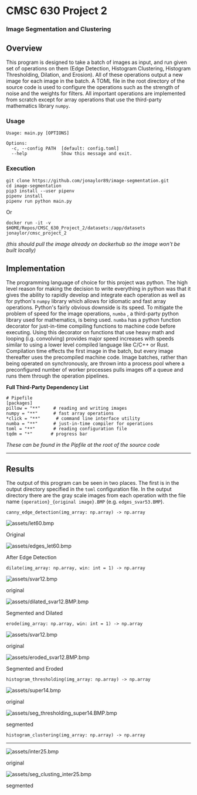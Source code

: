 # CMSC 630 Project 2

### Image Segmentation and Clustering

## Overview

This program is designed to take a batch of images as input, and run given set of operations on them (Edge Detection, Histogram Clustering, Histogram Thresholding, Dilation, and Erosion). All of these operations output a new image for each image in the batch. A TOML file in the root directory of the source code is used to configure the operations such as the strength of noise and the weights for filters. All important operations are implemented from scratch except for array operations that use the third-party mathematics library `numpy`. 

### Usage

    Usage: main.py [OPTIONS]
    
    Options:
      -c, --config PATH  [default: config.toml]
      --help             Show this message and exit.

### Execution

    git clone https://github.com/jonaylor89/image-segmentation.git
    cd image-segmentation
    pip3 install --user pipenv
    pipenv install
    pipenv run python main.py

Or

    docker run -it -v $HOME/Repos/CMSC_630_Project_2/datasets:/app/datasets jonaylor/cmsc_project_2

*(this should pull the image already on dockerhub so the image won't be built locally)*

## Implementation

The programming language of choice for this project was python. The high level reason for making the decision to write everything in python was that it gives the ability to rapidly develop and integrate each operation as well as for python's `numpy` library which allows for idiomatic and fast array operations. Python's fairly obvious downside is its speed. To mitigate the problem of speed for the image operations, `numba` , a third-party python library used for mathematics, is being used. `numba` has a python function decorator for just-in-time compiling functions to machine code before executing. Using this decorator on functions that use heavy math and looping (i.g. convolving) provides major speed increases with speeds similar to using a lower level compiled language like C/C++ or Rust. Compilation time effects the first image in the batch, but every image thereafter uses the precompiled machine code. Image batches, rather than being operated on synchronously, are thrown into a process pool where a preconfigured number of worker processes pulls images off a queue and runs them through the operation pipelines. 

**Full Third-Party Dependency List**

    # Pipefile
    [packages]
    pillow = "**"     # reading and writing images
    numpy = "**"      # fast array operations
    *click = "**"      # command line interface utility
    numba = "**"      # just-in-time compiler for operations
    toml = "**"       # reading configuration file
    tqdm = "*"       # progress bar

*These can be found in the Pipfile at the root of the source code*

---

## Results

The output of this program can be seen in two places. The first is in the output directory specified in the `toml` configuration file. In the output directory there are the gray scale images from each operation with the file name `{operation}_{original image}.BMP` (e.g. `edges_svar53.BMP`).

    canny_edge_detection(img_array: np.array) -> np.array

![assets/let60.bmp](assets/let60.bmp)

Original

![assets/edges_let60.bmp](assets/edges_let60.bmp)

After Edge Detection

    dilate(img_array: np.array, win: int = 1) -> np.array

![assets/svar12.bmp](assets/svar12.bmp)

original

![assets/dilated_svar12.BMP.bmp](assets/dilated_svar12.BMP.bmp)

Segmented and Dilated

    erode(img_array: np.array, win: int = 1) -> np.array

![assets/svar12.bmp](assets/svar12.bmp)

original

![assets/eroded_svar12.BMP.bmp](assets/eroded_svar12.BMP.bmp)

Segmented and Eroded

    histogram_thresholding(img_array: np.array) -> np.array

![assets/super14.bmp](assets/super14.bmp)

original

![assets/seg_thresholding_super14.BMP.bmp](assets/seg_thresholding_super14.BMP.bmp)

segmented

    histogram_clustering(img_array: np.array) -> np.array

---

![assets/inter25.bmp](assets/inter25.BMP)

original

![assets/seg_clusting_inter25.bmp](assets/seg_clusting_inter25.BMP)

segmented

